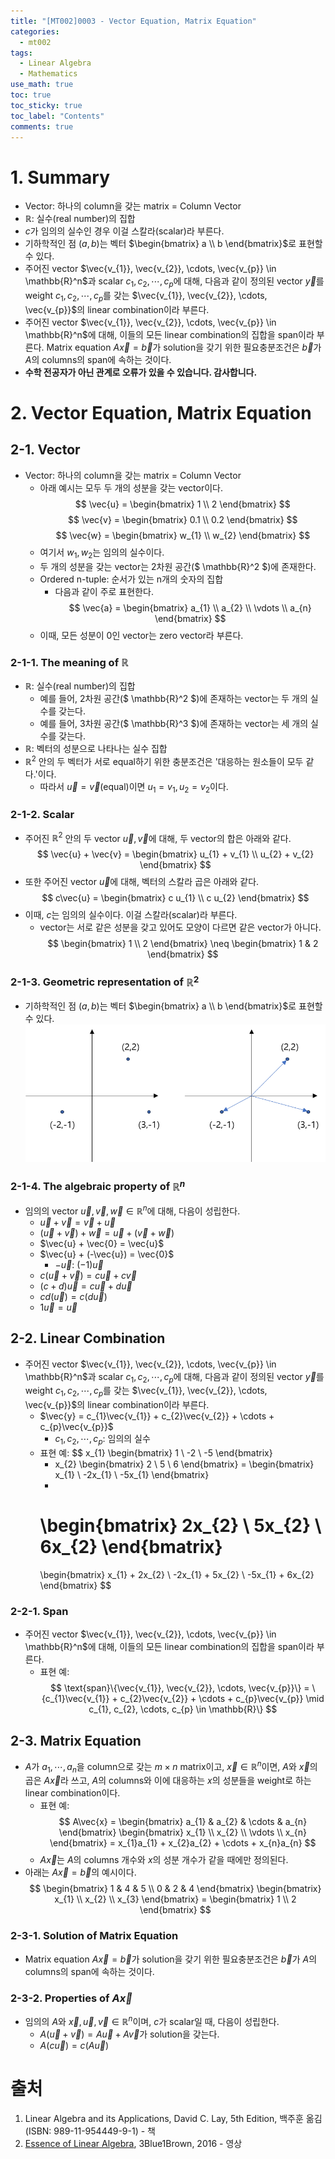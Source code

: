 ```yaml
---
title: "[MT002]0003 - Vector Equation, Matrix Equation"
categories:
  - mt002
tags:
  - Linear Algebra
  - Mathematics
use_math: true
toc: true
toc_sticky: true
toc_label: "Contents"
comments: true
---
```


# 1. Summary
- Vector: 하나의 column을 갖는 matrix = Column Vector
- $\mathbb{R}$: 실수(real number)의 집합
- $c$가 임의의 실수인 경우 이걸 스칼라(scalar)라 부른다.
- 기하학적인 점 $(a, b)$는 벡터 $\begin{bmatrix} a \\ b \end{bmatrix}$로 표현할 수 있다.
- 주어진 vector $\vec{v_{1}}, \vec{v_{2}}, \cdots, \vec{v_{p}} \in \mathbb{R}^n$과 scalar $c_{1}, c_{2}, \cdots, c_{p}$에 대해, 다음과 같이 정의된 vector $\vec{y}$를 weight $c_{1}, c_{2}, \cdots, c_{p}$를 갖는 $\vec{v_{1}}, \vec{v_{2}}, \cdots, \vec{v_{p}}$의 linear combination이라 부른다.
- 주어진 vector $\vec{v_{1}}, \vec{v_{2}}, \cdots, \vec{v_{p}} \in \mathbb{R}^n$에 대해, 이들의 모든 linear combination의 집합을 span이라 부른다.
Matrix equation $A\vec{x} = \vec{b}$가 solution을 갖기 위한 필요충분조건은 $\vec{b}$가 $A$의 columns의 span에 속하는 것이다.
- **수학 전공자가 아닌 관계로 오류가 있을 수 있습니다. 감사합니다.**

# 2. Vector Equation, Matrix Equation
## 2-1. Vector
- Vector: 하나의 column을 갖는 matrix = Column Vector
    - 아래 예시는 모두 두 개의 성분을 갖는 vector이다.
    $$
    \vec{u} =
    \begin{bmatrix}
    1 \\
    2
    \end{bmatrix}
    $$
    $$
    \vec{v} =
    \begin{bmatrix}
    0.1 \\
    0.2
    \end{bmatrix}
    $$
    $$
    \vec{w} =
    \begin{bmatrix}
    w_{1} \\
    w_{2}
    \end{bmatrix}
    $$
    - 여기서 $w_{1}, w_{2}$는 임의의 실수이다.
    - 두 개의 성분을 갖는 vector는 2차원 공간($ \mathbb{R}^2 $)에 존재한다.
    - Ordered n-tuple: 순서가 있는 n개의 숫자의 집합
        - 다음과 같이 주로 표현한다.
        $$
        \vec{a} =
        \begin{bmatrix}
        a_{1} \\
        a_{2} \\
        \vdots \\
        a_{n}
        \end{bmatrix}
        $$
    - 이때, 모든 성분이 0인 vector는 zero vector라 부른다.
### 2-1-1. The meaning of $\mathbb{R}$
- $\mathbb{R}$: 실수(real number)의 집합
    - 예를 들어, 2차원 공간($ \mathbb{R}^2 $)에 존재하는 vector는 두 개의 실수를 갖는다.
    - 예를 들어, 3차원 공간($ \mathbb{R}^3 $)에 존재하는 vector는 세 개의 실수를 갖는다.
- $\mathbb{R}$: 벡터의 성분으로 나타나는 실수 집합
- $\mathbb{R}^2$ 안의 두 벡터가 서로 equal하기 위한 충분조건은 '대응하는 원소들이 모두 같다.'이다.
    - 따라서 $\vec{u} = \vec{v}$(equal)이면 $u_{1} = v_{1}, u_{2} = v_{2}$이다.
### 2-1-2. Scalar
- 주어진 $\mathbb{R}^2$ 안의 두 vector $\vec{u}, \vec{v}$에 대해, 두 vector의 합은 아래와 같다.
    $$
    \vec{u} + \vec{v} =
    \begin{bmatrix}
    u_{1} + v_{1} \\
    u_{2} + v_{2}
    \end{bmatrix}
    $$
- 또한 주어진 vector $\vec{u}$에 대해, 벡터의 스칼라 곱은 아래와 같다.
    $$
    c\vec{u} =
    \begin{bmatrix}
    c u_{1} \\
    c u_{2}
    \end{bmatrix}
    $$
- 이때, $c$는 임의의 실수이다. 이걸 스칼라(scalar)라 부른다.
    - vector는 서로 같은 성분을 갖고 있어도 모양이 다르면 같은 vector가 아니다.
    $$
    \begin{bmatrix}
    1 \\
    2
    \end{bmatrix}
    \neq
    \begin{bmatrix}
    1 & 2
    \end{bmatrix}
    $$

### 2-1-3. Geometric representation of $\mathbb{R}^2$
- 기하학적인 점 $(a, b)$는 벡터 $\begin{bmatrix} a \\ b \end{bmatrix}$로 표현할 수 있다.
    ![img_mt0020003_0001](https://github.com/NewPlus/NewPlus.github.io/blob/master/_posts/img/img_mt0020003_0001.png?raw=true)

### 2-1-4. The algebraic property of $\mathbb{R}^n$
- 임의의 vector $\vec{u}, \vec{v}, \vec{w} \in \mathbb{R}^n$에 대해, 다음이 성립한다.
    - $\vec{u} + \vec{v} = \vec{v} + \vec{u}$
    - $(\vec{u} + \vec{v}) + \vec{w} = \vec{u} + (\vec{v} + \vec{w})$
    - $\vec{u} + \vec{0} = \vec{u}$
    - $\vec{u} + (-\vec{u}) = \vec{0}$
        - $-\vec{u}$: $(-1)\vec{u}$
    - $c(\vec{u} + \vec{v}) = c\vec{u} + c\vec{v}$
    - $(c + d)\vec{u} = c\vec{u} + d\vec{u}$
    - $cd(\vec{u}) = c(d\vec{u})$
    - $1\vec{u} = \vec{u}$

## 2-2. Linear Combination
- 주어진 vector $\vec{v_{1}}, \vec{v_{2}}, \cdots, \vec{v_{p}} \in \mathbb{R}^n$과 scalar $c_{1}, c_{2}, \cdots, c_{p}$에 대해, 다음과 같이 정의된 vector $\vec{y}$를 weight $c_{1}, c_{2}, \cdots, c_{p}$를 갖는 $\vec{v_{1}}, \vec{v_{2}}, \cdots, \vec{v_{p}}$의 linear combination이라 부른다.
    - $\vec{y} = c_{1}\vec{v_{1}} + c_{2}\vec{v_{2}} + \cdots + c_{p}\vec{v_{p}}$
        - $c_{1}, c_{2}, \cdots, c_{p}$: 임의의 실수
    - 표현 예:
        $$
        x_{1}
        \begin{bmatrix}
        1 \\
        -2 \\
        -5
        \end{bmatrix}
        + x_{2}
        \begin{bmatrix}
        2 \\
        5 \\
        6
        \end{bmatrix}
        =
        \begin{bmatrix}
        x_{1} \\
        -2x_{1} \\
        -5x_{1}
        \end{bmatrix}
        +
        \begin{bmatrix}
        2x_{2} \\
        5x_{2} \\
        6x_{2}
        \end{bmatrix}
        =
        \begin{bmatrix}
        x_{1} + 2x_{2} \\
        -2x_{1} + 5x_{2} \\
        -5x_{1} + 6x_{2}
        \end{bmatrix}
        $$

### 2-2-1. Span
- 주어진 vector $\vec{v_{1}}, \vec{v_{2}}, \cdots, \vec{v_{p}} \in \mathbb{R}^n$에 대해, 이들의 모든 linear combination의 집합을 span이라 부른다.
    - 표현 예:
        $$
        \text{span}\{\vec{v_{1}}, \vec{v_{2}}, \cdots, \vec{v_{p}}\} = \{c_{1}\vec{v_{1}} + c_{2}\vec{v_{2}} + \cdots + c_{p}\vec{v_{p}} \mid c_{1}, c_{2}, \cdots, c_{p} \in \mathbb{R}\}
        $$

## 2-3. Matrix Equation
- $A$가 $a_{1}, \cdots, a_{n}$을 column으로 갖는 $m \times n$ matrix이고, $\vec{x} \in \mathbb{R}^n$이면, $A$와 $\vec{x}$의 곱은 $A\vec{x}$라 쓰고, $A$의 columns와 이에 대응하는 $x$의 성분들을 weight로 하는 linear combination이다.
    - 표현 예:
        $$
        A\vec{x} = \begin{bmatrix}
        a_{1} & a_{2} & \cdots & a_{n}
        \end{bmatrix}
        \begin{bmatrix}
        x_{1} \\
        x_{2} \\
        \vdots \\
        x_{n}
        \end{bmatrix}
        = x_{1}a_{1} + x_{2}a_{2} + \cdots + x_{n}a_{n}
        $$
    - $A\vec{x}$는 $A$의 columns 개수와 $x$의 성분 개수가 같을 때에만 정의된다.
- 아래는 $A\vec{x} = \vec{b}$의 예시이다.
    $$
    \begin{bmatrix}
    1 & 4 & 5 \\
    0 & 2 & 4
    \end{bmatrix}
    \begin{bmatrix}
    x_{1} \\
    x_{2} \\
    x_{3}
    \end{bmatrix}
    = \begin{bmatrix} 1 \\ 2 \end{bmatrix}
    $$
### 2-3-1. Solution of Matrix Equation
- Matrix equation $A\vec{x} = \vec{b}$가 solution을 갖기 위한 필요충분조건은 $\vec{b}$가 $A$의 columns의 span에 속하는 것이다.

### 2-3-2. Properties of $A\vec{x}$
- 임의의 $A$와 $\vec{x}, \vec{u}, \vec{v} \in \mathbb{R}^n$이며, $c$가 scalar일 때, 다음이 성립한다.
    - $A(\vec{u} + \vec{v}) = A\vec{u} + A\vec{v}$가 solution을 갖는다.
    - $A(c\vec{u}) = c(A\vec{u})$

# 출처
1. Linear Algebra and its Applications, David C. Lay, 5th Edition, 백주훈 옮김(ISBN: 989-11-954449-9-1) - 책
2. [Essence of Linear Algebra](https://www.youtube.com/watch?v=fNk_zzaMoSs&list=PLZHQObOWTQDPD3MizzM2xVFitgF8hE_ab), 3Blue1Brown, 2016 - 영상
